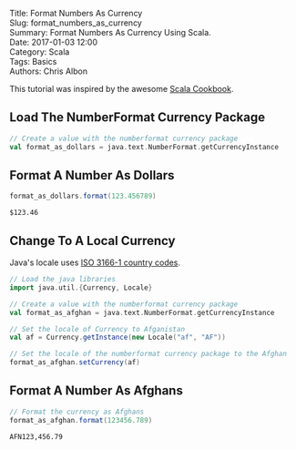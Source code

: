 Title: Format Numbers As Currency   
Slug: format_numbers_as_currency  
Summary: Format Numbers As Currency Using Scala.  
Date: 2017-01-03 12:00  
Category: Scala  
Tags: Basics  
Authors: Chris Albon

This tutorial was inspired by the awesome [Scala Cookbook](http://amzn.to/2lxbrxN).

## Load The NumberFormat Currency Package


```scala
// Create a value with the numberformat currency package
val format_as_dollars = java.text.NumberFormat.getCurrencyInstance
```

## Format A Number As Dollars


```scala
format_as_dollars.format(123.456789)
```




    $123.46



## Change To A Local Currency

Java's locale uses [ISO 3166-1 country codes](https://en.wikipedia.org/wiki/ISO_3166-1_alpha-2).


```scala
// Load the java libraries
import java.util.{Currency, Locale}

// Create a value with the numberformat currency package
val format_as_afghan = java.text.NumberFormat.getCurrencyInstance

// Set the locale of Currency to Afganistan
val af = Currency.getInstance(new Locale("af", "AF"))

// Set the locale of the numberformat currency package to the Afghan
format_as_afghan.setCurrency(af)
```

## Format A Number As Afghans


```scala
// Format the currency as Afghans
format_as_afghan.format(123456.789)
```




    AFN123,456.79
